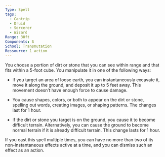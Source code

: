 ```yaml
---
Type: Spell
tags:
  - Cantrip
  - Druid
  - Sorcerer
  - Wizard
Range: 30ft
Components: S
School: Transmutation
Ressource: 1 action
---
```

You choose a portion of dirt or stone that you can see within range and that fits within a 5-foot cube. You manipulate it in one of the following ways:

- If you target an area of loose earth, you can instantaneously excavate it, move it along the ground, and deposit it up to 5 feet away. This movement doesn’t have enough force to cause damage.

- You cause shapes, colors, or both to appear on the dirt or stone, spelling out words, creating images, or shaping patterns. The changes last for 1 hour.

- If the dirt or stone you target is on the ground, you cause it to become difficult terrain. Alternatively, you can cause the ground to become normal terrain if it is already difficult terrain. This change lasts for 1 hour.

If you cast this spell multiple times, you can have no more than two of its non-instantaneous effects active at a time, and you can dismiss such an effect as an action.